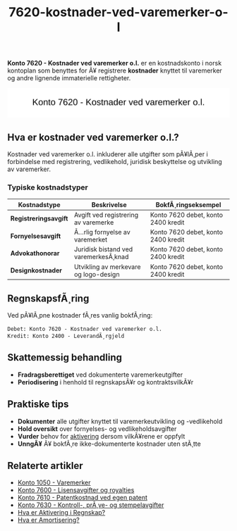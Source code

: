 ﻿---
title: "7620-kostnader-ved-varemerker-o-l"
meta_title: "7620-kostnader-ved-varemerker-o-l"
meta_description: "**Konto 7620 - Kostnader ved varemerker o.l.** er en kostnadskonto i norsk kontoplan som benyttes for Ã¥ registrere **kostnader** knyttet til varemerker og andr..."
slug: 7620-kostnader-ved-varemerker-o-l
type: blog
layout: pages/single
---

**Konto 7620 - Kostnader ved varemerker o.l.** er en kostnadskonto i norsk kontoplan som benyttes for Ã¥ registrere **kostnader** knyttet til varemerker og andre lignende immaterielle rettigheter.

![Illustrasjon av konto 7620 Kostnader ved varemerker o.l.](7620-kostnader-ved-varemerker-o-l-image.svg)

## Hva er kostnader ved varemerker o.l.?

Kostnader ved varemerker o.l. inkluderer alle utgifter som pÃ¥lÃ¸per i forbindelse med registrering, vedlikehold, juridisk beskyttelse og utvikling av varemerker.

### Typiske kostnadstyper

| Kostnadstype              | Beskrivelse                             | BokfÃ¸ringseksempel                  |
|---------------------------|-----------------------------------------|-------------------------------------|
| **Registreringsavgift**   | Avgift ved registrering av varemerke    | Konto 7620 debet, konto 2400 kredit |
| **Fornyelsesavgift**      | Ã…rlig fornyelse av varemerket           | Konto 7620 debet, konto 2400 kredit |
| **Advokathonorar**        | Juridisk bistand ved varemerkesÃ¸knad    | Konto 7620 debet, konto 2400 kredit |
| **Designkostnader**       | Utvikling av merkevare og logo-design   | Konto 7620 debet, konto 2400 kredit |

## RegnskapsfÃ¸ring

Ved pÃ¥lÃ¸pne kostnader fÃ¸res vanlig bokfÃ¸ring:

```text
Debet: Konto 7620 - Kostnader ved varemerker o.l.
Kredit: Konto 2400 - LeverandÃ¸rgjeld
```

## Skattemessig behandling

* **Fradragsberettiget** ved dokumenterte varemerkeutgifter
* **Periodisering** i henhold til regnskapsÃ¥r og kontraktsvilkÃ¥r

## Praktiske tips

* **Dokumenter** alle utgifter knyttet til varemerkeutvikling og -vedlikehold
* **Hold oversikt** over fornyelses- og vedlikeholdsavgifter
* **Vurder** behov for [aktivering](/blogs/regnskap/hva-er-aktivering "Hva er Aktivering i Regnskap?") dersom vilkÃ¥rene er oppfylt
* **UnngÃ¥** Ã¥ bokfÃ¸re ikke-dokumenterte kostnader uten stÃ¸tte

## Relaterte artikler

* [Konto 1050 - Varemerker](/blogs/kontoplan/1050-varemerker "Konto 1050 - Varemerker")
* [Konto 7600 - Lisensavgifter og royalties](/blogs/kontoplan/7600-lisensavgifter-og-royalties "Konto 7600 - Lisensavgifter og royalties")
* [Konto 7610 - Patentkostnad ved egen patent](/blogs/kontoplan/7610-patentkostnad-ved-egen-patent "Konto 7610 - Patentkostnad ved egen patent")
* [Konto 7630 - Kontroll-, prÃ¸ve- og stempelavgifter](/blogs/kontoplan/7630-kontroll-prove-og-stempelavgifter "Konto 7630 - Kontroll-, prÃ¸ve- og stempelavgifter")
* [Hva er Aktivering i Regnskap?](/blogs/regnskap/hva-er-aktivering "Hva er Aktivering i Regnskap?")
* [Hva er Amortisering?](/blogs/regnskap/hva-er-amortisering "Hva er Amortisering?")
